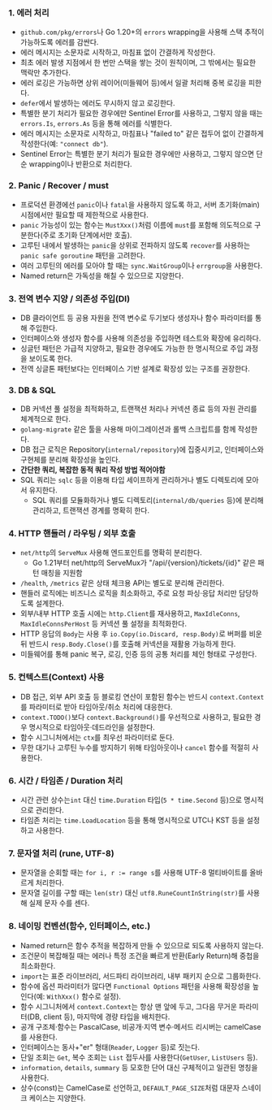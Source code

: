 ### 1. 에러 처리

- `github.com/pkg/errors`나 Go 1.20+의 `errors` wrapping을 사용해 스택 추적이 가능하도록 에러를 감싼다.
- 에러 메시지는 소문자로 시작하고, 마침표 없이 간결하게 작성한다.
- 최초 에러 발생 지점에서 한 번만 스택을 쌓는 것이 원칙이며, 그 밖에서는 필요한 맥락만 추가한다.
- 에러 로깅은 가능하면 상위 레이어(미들웨어 등)에서 일괄 처리해 중복 로깅을 피한다.
- `defer`에서 발생하는 에러도 무시하지 않고 로깅한다.
- 특별한 분기 처리가 필요한 경우에만 Sentinel Error를 사용하고, 그렇지 않을 때는 `errors.Is`, `errors.As` 등을 통해 에러를 식별한다.
- 에러 메시지는 소문자로 시작하고, 마침표나 "failed to" 같은 접두어 없이 간결하게 작성한다(예: `"connect db"`).
- Sentinel Error는 특별한 분기 처리가 필요한 경우에만 사용하고, 그렇지 않으면 단순 wrapping이나 반환으로 처리한다.

### 2. Panic / Recover / must

- 프로덕션 환경에선 `panic`이나 `fatal`을 사용하지 않도록 하고, 서버 초기화(main) 시점에서만 필요할 때 제한적으로 사용한다.
- `panic` 가능성이 있는 함수는 `MustXxx()`처럼 이름에 `must`를 포함해 의도적으로 구분한다(주로 초기화 단계에서만 호출).
- 고루틴 내에서 발생하는 `panic`을 상위로 전파하지 않도록 `recover`를 사용하는 `panic safe goroutine` 패턴을 고려한다.
- 여러 고루틴의 에러를 모아야 할 때는 `sync.WaitGroup`이나 `errgroup`을 사용한다.
- Named return은 가독성을 해칠 수 있으므로 지양한다.

### 3. 전역 변수 지양 / 의존성 주입(DI)

- DB 클라이언트 등 공용 자원을 전역 변수로 두기보다 생성자나 함수 파라미터를 통해 주입한다.
- 인터페이스와 생성자 함수를 사용해 의존성을 주입하면 테스트와 확장에 유리하다.
- 싱글턴 패턴은 가급적 지양하고, 필요한 경우에도 가능한 한 명시적으로 주입 과정을 보이도록 한다.
- 전역 싱글톤 패턴보다는 인터페이스 기반 설계로 확장성 있는 구조를 권장한다.

### 3. DB & SQL

- DB 커넥션 풀 설정을 최적화하고, 트랜잭션 처리나 커넥션 종료 등의 자원 관리를 체계적으로 한다.
- `golang-migrate` 같은 툴을 사용해 마이그레이션과 롤백 스크립트를 함께 작성한다.
- DB 접근 로직은 Repository(`internal/repository`)에 집중시키고, 인터페이스와 구현체를 분리해 확장성을 높인다.
- **간단한 쿼리, 복잡한 동적 쿼리 작성 방법 적어야함**
- SQL 쿼리는 `sqlc` 등을 이용해 타입 세이프하게 관리하거나 별도 디렉토리에 모아서 유지한다.
    - SQL 쿼리를 모듈화하거나 별도 디렉토리(`internal/db/queries` 등)에 분리해 관리하고, 트랜잭션 경계를 명확히 한다.

### 4. HTTP 핸들러 / 라우팅 / 외부 호출

- `net/http`의 `ServeMux` 사용해 엔드포인트를 명확히 분리한다.
    - Go 1.21부터 net/http의 ServeMux가 "/api/{version}/tickets/{id}" 같은 패턴 매칭을 지원함
- `/health`, `/metrics` 같은 상태 체크용 API는 별도로 분리해 관리한다.
- 핸들러 로직에는 비즈니스 로직을 최소화하고, 주로 요청 파싱·응답 처리만 담당하도록 설계한다.
- 외부/내부 HTTP 호출 시에는 `http.Client`를 재사용하고, `MaxIdleConns`, `MaxIdleConnsPerHost` 등 커넥션 풀 설정을 최적화한다.
- HTTP 응답의 `Body`는 사용 후 `io.Copy(io.Discard, resp.Body)`로 버퍼를 비운 뒤 반드시 `resp.Body.Close()`를 호출해 커넥션을 재활용 가능하게 한다.
- 미들웨어를 통해 panic 복구, 로깅, 인증 등의 공통 처리를 체인 형태로 구성한다.

### 5. 컨텍스트(Context) 사용

- DB 접근, 외부 API 호출 등 블로킹 연산이 포함된 함수는 반드시 `context.Context`를 파라미터로 받아 타임아웃/취소 처리에 대응한다.
- `context.TODO()`보다 `context.Background()`를 우선적으로 사용하고, 필요한 경우 명시적으로 타임아웃·데드라인을 설정한다.
- 함수 시그니처에서는 `ctx`를 최우선 파라미터로 둔다.
- 무한 대기나 고루틴 누수를 방지하기 위해 타임아웃이나 `cancel` 함수를 적절히 사용한다.

### 6. 시간 / 타임존 / Duration 처리

- 시간 관련 상수는`int` 대신 `time.Duration` 타입(`5 * time.Second` 등)으로 명시적으로 관리한다.
- 타임존 처리는 `time.LoadLocation` 등을 통해 명시적으로 UTC나 KST 등을 설정하고 사용한다.

### 7. 문자열 처리 (rune, UTF-8)

- 문자열을 순회할 때는 `for i, r := range s`를 사용해 UTF-8 멀티바이트를 올바르게 처리한다.
- 문자열 길이를 구할 때는 `len(str)` 대신 `utf8.RuneCountInString(str)`를 사용해 실제 문자 수를 센다.

### 8. 네이밍 컨벤션(함수, 인터페이스, etc.)

- Named return은 함수 추적을 복잡하게 만들 수 있으므로 되도록 사용하지 않는다.
- 조건문이 복잡해질 때는 에러나 특정 조건을 빠르게 반환(Early Return)해 중첩을 최소화한다.
- `import`는 표준 라이브러리, 서드파티 라이브러리, 내부 패키지 순으로 그룹화한다.
- 함수에 옵션 파라미터가 많다면 `Functional Options` 패턴을 사용해 확장성을 높인다(예: `WithXxx()` 함수로 설정).
- 함수 시그니처에서 `context.Context`는 항상 맨 앞에 두고, 그다음 무거운 파라미터(DB, client 등), 마지막에 경량 타입을 배치한다.
- 공개 구조체·함수는 PascalCase, 비공개·지역 변수·메서드 리시버는 camelCase를 사용한다.
- 인터페이스는 동사+"er" 형태(`Reader`, `Logger` 등)로 짓는다.
- 단일 조회는 `Get`, 복수 조회는 `List` 접두사를 사용한다(`GetUser`, `ListUsers` 등).
- `information`, `details`, `summary` 등 모호한 단어 대신 구체적이고 일관된 명칭을 사용한다.
- 상수(const)는 CamelCase로 선언하고, `DEFAULT_PAGE_SIZE`처럼 대문자 스네이크 케이스는 지양한다.